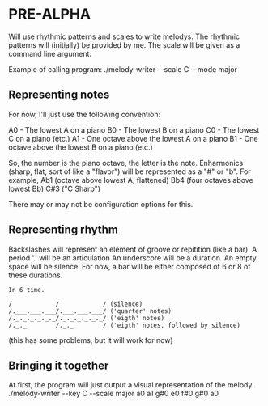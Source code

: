# PRE-ALPHA
Will use rhythmic patterns and scales to write melodys.
The rhythmic patterns will (initially) be provided by me.
The scale will be given as a command line argument.

Example of calling program:
./melody-writer --scale C --mode major


## Representing notes
For now, I'll just use the following convention:

A0 - The lowest A on a piano
B0 - The lowest B on a piano
C0 - The lowest C on a piano
(etc.)
A1 - One octave above the lowest A on a piano
B1 - One octave above the lowest B on a piano
(etc.)

So, the number is the piano octave, the letter is the note.
Enharmonics (sharp, flat, sort of like a "flavor") will be represented as a "#" or "b".
For example, 
Ab1 (octave above lowest A, flattened)
Bb4 (four octaves above lowest Bb)
C#3 ("C Sharp")

There may or may not be configuration options for this.

## Representing rhythm
Backslashes will represent an element of groove or repitition (like a bar).
A period '.' will be an articulation
An underscore will be a duration.
An empty space will be silence.
For now, a bar will be either composed of 6 or 8 of these durations. 

	In 6 time.

	/            /            / (silence)
	/.___.___.___/.___.___.___/ ('quarter' notes)
	/._._._._._._/._._._._._._/ ('eigth' notes)
	/._._        /._._        / ('eigth' notes, followed by silence)

(this has some problems, but it will work for now)


## Bringing it together
At first, the program will just output a visual representation of the melody.
./melody-writer --key C --scale major
a0 a1 g#0 e0 f#0 g#0 a0





